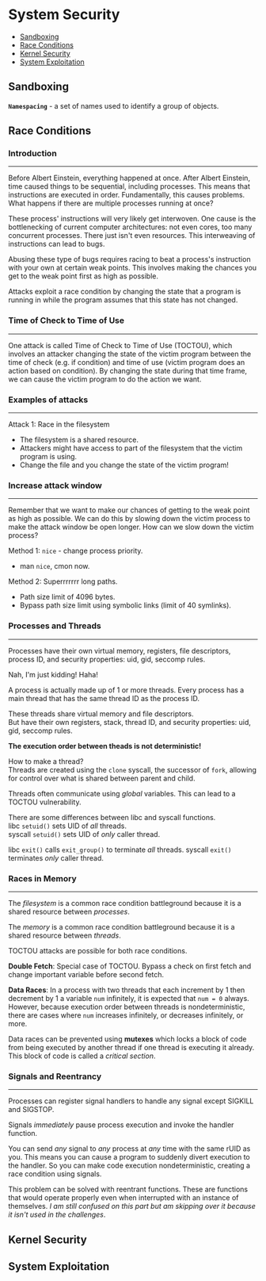 # System Security

- [Sandboxing](#sandboxing)
- [Race Conditions](#race-conditions)
- [Kernel Security](#kernel-security)
- [System Exploitation](#system-exploitation)

## Sandboxing

**`Namespacing`** - a set of names used to identify a group of objects.

## Race Conditions

### Introduction
---

Before Albert Einstein, everything happened at once. After Albert Einstein, time caused things to be sequential, including processes. This means that instructions are executed in order. Fundamentally, this causes problems. What happens if there are multiple processes running at once?

These process' instructions will very likely get interwoven. One cause is the bottlenecking of current computer architectures: not even cores, too many concurrent processes. There just isn't even resources. This interweaving of instructions can lead to bugs. 

Abusing these type of bugs requires racing to beat a process's instruction with your own at certain weak points. This involves making the chances you get to the weak point first as high as possible.

Attacks exploit a race condition by changing the state that a program is running in while the program assumes that this state has not changed. 

### Time of Check to Time of Use
---

One attack is called Time of Check to Time of Use (TOCTOU), which involves an attacker changing the state of the victim program between the time of check (e.g. if condition) and time of use (victim program does an action based on condition). By changing the state during that time frame, we can cause the victim program to do the action we want.

### Examples of attacks
---

Attack 1: Race in the filesystem

- The filesystem is a shared resource.
- Attackers might have access to part of the filesystem that the victim program is using.
- Change the file and you change the state of the victim program!

### Increase attack window
----

Remember that we want to make our chances of getting to the weak point as high as possible. We can do this by slowing down the victim process to make the attack window be open longer. How can we slow down the victim process?

Method 1: `nice` - change process priority.
- man `nice`, cmon now.

Method 2: Superrrrrrr long paths.
- Path size limit of 4096 bytes.
- Bypass path size limit using symbolic links (limit of 40 symlinks).

### Processes and Threads
---

Processes have their own virtual memory, registers, file descriptors, process ID, and security properties: uid, gid, seccomp rules.

Nah, I'm just kidding! Haha!

A process is actually made up of 1 or more threads. Every process has a main thread that has the same thread ID as the process ID. 

These threads share virtual memory and file descriptors. \
But have their own registers, stack, thread ID, and security properties: uid, gid, seccomp rules.

**The execution order between theads is not deterministic!**

How to make a thread? \
Threads are created using the `clone` syscall, the successor of `fork`, allowing for control over what is shared between parent and child.

Threads often communicate using *global* variables. This can lead to a TOCTOU vulnerability.

There are some differences between libc and syscall functions. \
libc `setuid()` sets UID of *all* threads. \
syscall `setuid()` sets UID of *only* caller thread.

libc `exit()` calls `exit_group()` to terminate *all* threads.
syscall `exit()` terminates *only* caller thread.

### Races in Memory
---
The *filesystem* is a common race condition battleground because it is a shared resource between *processes*.

The *memory* is a common race condition battleground because it is a shared resource between *threads*.

TOCTOU attacks are possible for both race conditions.

**Double Fetch**: Special case of TOCTOU. Bypass a check on first fetch and change important variable before second fetch.

**Data Races**: In a process with two threads that each increment by 1 then decrement by 1 a variable `num` infinitely, it is expected that `num = 0` always. However, because execution order between threads is nondeterministic, there are cases where `num` increases infinitely, or decreases infinitely, or more.

Data races can be prevented using **mutexes** which locks a block of code from being executed by another thread if one thread is executing it already. This block of code is called a *critical section*.

### Signals and Reentrancy
---
Processes can register signal handlers to handle any signal except SIGKILL and SIGSTOP.

Signals *immediately* pause process execution and invoke the handler function.

You can send *any* signal to *any* process at *any* time with the same rUID as you. This means you can cause a program to suddenly divert execution to the handler. So you can make code execution nondeterministic, creating a race condition using signals.

This problem can be solved with reentrant functions. These are functions that would operate properly even when interrupted with an instance of themselves. *I am still confused on this part but am skipping over it because it isn't used in the challenges*.

## Kernel Security



## System Exploitation


